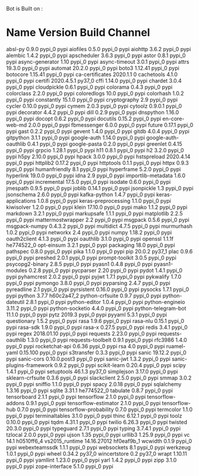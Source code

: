 Bot is Built on :

# Name                    Version                   Build  Channel
absl-py                   0.9.0                    pypi_0    pypi
aiofiles                  0.5.0                    pypi_0    pypi
aiohttp                   3.6.2                    pypi_0    pypi
alembic                   1.4.2                    pypi_0    pypi
apscheduler               3.6.3                    pypi_0    pypi
astor                     0.8.1                    pypi_0    pypi
async-generator           1.10                     pypi_0    pypi
async-timeout             3.0.1                    pypi_0    pypi
attrs                     19.3.0                   pypi_0    pypi
automat                   20.2.0                   pypi_0    pypi
boto3                     1.12.41                  pypi_0    pypi
botocore                  1.15.41                  pypi_0    pypi
ca-certificates           2020.1.1                      0
cachetools                4.1.0                    pypi_0    pypi
certifi                   2020.4.5.1               py37_0
cffi                      1.14.0                   pypi_0    pypi
chardet                   3.0.4                    pypi_0    pypi
cloudpickle               0.6.1                    pypi_0    pypi
colorama                  0.4.3                    pypi_0    pypi
colorclass                2.2.0                    pypi_0    pypi
coloredlogs               10.0                     pypi_0    pypi
colorhash                 1.0.2                    pypi_0    pypi
constantly                15.1.0                   pypi_0    pypi
cryptography              2.9                      pypi_0    pypi
cycler                    0.10.0                   pypi_0    pypi
cymem                     2.0.3                    pypi_0    pypi
cytoolz                   0.9.0.1                  pypi_0    pypi
decorator                 4.4.2                    pypi_0    pypi
dill                      0.2.9                    pypi_0    pypi
dnspython                 1.16.0                   pypi_0    pypi
docopt                    0.6.2                    pypi_0    pypi
docutils                  0.15.2                   pypi_0    pypi
en-core-web-md            2.0.0                    pypi_0    pypi
fbmessenger               6.0.0                    pypi_0    pypi
future                    0.17.1                   pypi_0    pypi
gast                      0.2.2                    pypi_0    pypi
gevent                    1.4.0                    pypi_0    pypi
gitdb                     4.0.4                    pypi_0    pypi
gitpython                 3.1.1                    pypi_0    pypi
google-auth               1.14.0                   pypi_0    pypi
google-auth-oauthlib      0.4.1                    pypi_0    pypi
google-pasta              0.2.0                    pypi_0    pypi
greenlet                  0.4.15                   pypi_0    pypi
grpcio                    1.28.1                   pypi_0    pypi
h11                       0.8.1                    pypi_0    pypi
h2                        3.2.0                    pypi_0    pypi
h5py                      2.10.0                   pypi_0    pypi
hpack                     3.0.0                    pypi_0    pypi
hstspreload               2020.4.14                pypi_0    pypi
httplib2                  0.17.2                   pypi_0    pypi
httptools                 0.1.1                    pypi_0    pypi
httpx                     0.9.3                    pypi_0    pypi
humanfriendly             8.1                      pypi_0    pypi
hyperframe                5.2.0                    pypi_0    pypi
hyperlink                 19.0.0                   pypi_0    pypi
idna                      2.9                      pypi_0    pypi
importlib-metadata        1.6.0                    pypi_0    pypi
incremental               17.5.0                   pypi_0    pypi
isodate                   0.6.0                    pypi_0    pypi
jmespath                  0.9.5                    pypi_0    pypi
joblib                    0.14.1                   pypi_0    pypi
jsonpickle                1.3                      pypi_0    pypi
jsonschema                2.6.0                    pypi_0    pypi
kafka-python              1.4.7                    pypi_0    pypi
keras-applications        1.0.8                    pypi_0    pypi
keras-preprocessing       1.1.0                    pypi_0    pypi
kiwisolver                1.2.0                    pypi_0    pypi
klein                     17.10.0                  pypi_0    pypi
mako                      1.1.2                    pypi_0    pypi
markdown                  3.2.1                    pypi_0    pypi
markupsafe                1.1.1                    pypi_0    pypi
matplotlib                2.2.5                    pypi_0    pypi
mattermostwrapper         2.2                      pypi_0    pypi
msgpack                   0.5.6                    pypi_0    pypi
msgpack-numpy             0.4.3.2                  pypi_0    pypi
multidict                 4.7.5                    pypi_0    pypi
murmurhash                1.0.2                    pypi_0    pypi
networkx                  2.4                      pypi_0    pypi
numpy                     1.18.2                   pypi_0    pypi
oauth2client              4.1.3                    pypi_0    pypi
oauthlib                  3.1.0                    pypi_0    pypi
openssl                   1.1.1f               he774522_0
opt-einsum                3.2.1                    pypi_0    pypi
packaging                 18.0                     pypi_0    pypi
pathspec                  0.8.0                    pypi_0    pypi
pika                      1.1.0                    pypi_0    pypi
pip                       20.0.2                   py37_1
plac                      0.9.6                    pypi_0    pypi
preshed                   2.0.1                    pypi_0    pypi
prompt-toolkit            3.0.5                    pypi_0    pypi
psycopg2-binary           2.8.5                    pypi_0    pypi
pyasn1                    0.4.8                    pypi_0    pypi
pyasn1-modules            0.2.8                    pypi_0    pypi
pycparser                 2.20                     pypi_0    pypi
pydot                     1.4.1                    pypi_0    pypi
pyhamcrest                2.0.2                    pypi_0    pypi
pyjwt                     1.7.1                    pypi_0    pypi
pykwalify                 1.7.0                    pypi_0    pypi
pymongo                   3.8.0                    pypi_0    pypi
pyparsing                 2.4.7                    pypi_0    pypi
pyreadline                2.1                      pypi_0    pypi
pyrsistent                0.16.0                   pypi_0    pypi
pysocks                   1.7.1                    pypi_0    pypi
python                    3.7.7                h60c2a47_2
python-crfsuite           0.9.7                    pypi_0    pypi
python-dateutil           2.8.1                    pypi_0    pypi
python-editor             1.0.4                    pypi_0    pypi
python-engineio           3.11.2                   pypi_0    pypi
python-socketio           4.4.0                    pypi_0    pypi
python-telegram-bot       11.1.0                   pypi_0    pypi
pytz                      2019.3                   pypi_0    pypi
pyyaml                    5.3.1                    pypi_0    pypi
questionary               1.5.2                    pypi_0    pypi
rasa                      1.9.6                    pypi_0    pypi
rasa-nlu                  0.15.1                   pypi_0    pypi
rasa-sdk                  1.9.0                    pypi_0    pypi
rasa-x                    0.27.5                   pypi_0    pypi
redis                     3.4.1                    pypi_0    pypi
regex                     2018.01.10               pypi_0    pypi
requests                  2.23.0                   pypi_0    pypi
requests-oauthlib         1.3.0                    pypi_0    pypi
requests-toolbelt         0.9.1                    pypi_0    pypi
rfc3986                   1.4.0                    pypi_0    pypi
rocketchat-api            0.6.36                   pypi_0    pypi
rsa                       4.0                      pypi_0    pypi
ruamel-yaml               0.15.100                 pypi_0    pypi
s3transfer                0.3.3                    pypi_0    pypi
sanic                     19.12.2                  pypi_0    pypi
sanic-cors                0.10.0.post3             pypi_0    pypi
sanic-jwt                 1.3.2                    pypi_0    pypi
sanic-plugins-framework   0.9.2                    pypi_0    pypi
scikit-learn              0.20.4                   pypi_0    pypi
scipy                     1.4.1                    pypi_0    pypi
setuptools                46.1.3                   py37_0
simplejson                3.17.0                   pypi_0    pypi
sklearn-crfsuite          0.3.6                    pypi_0    pypi
slackclient               2.5.0                    pypi_0    pypi
smmap                     3.0.2                    pypi_0    pypi
sniffio                   1.1.0                    pypi_0    pypi
spacy                     2.0.18                   pypi_0    pypi
sqlalchemy                1.3.16                   pypi_0    pypi
sqlite                    3.31.1               he774522_0
tabulate                  0.8.7                    pypi_0    pypi
tensorboard               2.1.1                    pypi_0    pypi
tensorflow                2.1.0                    pypi_0    pypi
tensorflow-addons         0.9.1                    pypi_0    pypi
tensorflow-estimator      2.1.0                    pypi_0    pypi
tensorflow-hub            0.7.0                    pypi_0    pypi
tensorflow-probability    0.7.0                    pypi_0    pypi
termcolor                 1.1.0                    pypi_0    pypi
terminaltables            3.1.0                    pypi_0    pypi
thinc                     6.12.1                   pypi_0    pypi
toolz                     0.10.0                   pypi_0    pypi
tqdm                      4.31.1                   pypi_0    pypi
twilio                    6.26.3                   pypi_0    pypi
twisted                   20.3.0                   pypi_0    pypi
typeguard                 2.7.1                    pypi_0    pypi
typing                    3.7.4.1                  pypi_0    pypi
tzlocal                   2.0.0                    pypi_0    pypi
ujson                     1.35                     pypi_0    pypi
urllib3                   1.25.9                   pypi_0    pypi
vc                        14.1                 h0510ff6_4
vs2015_runtime            14.16.27012          hf0eaf9b_1
wcwidth                   0.1.9                    pypi_0    pypi
webexteamssdk             1.1.1                    pypi_0    pypi
websockets                8.1                      pypi_0    pypi
werkzeug                  1.0.1                    pypi_0    pypi
wheel                     0.34.2                   py37_0
wincertstore              0.2                      py37_0
wrapt                     1.10.11                  pypi_0    pypi
yamllint                  1.23.0                   pypi_0    pypi
yarl                      1.4.2                    pypi_0    pypi
zipp                      3.1.0                    pypi_0    pypi
zope-interface            5.1.0                    pypi_0    pypi